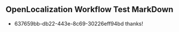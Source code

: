 ## OpenLocalization Workflow Test MarkDown
* 637659bb-db22-443e-8c69-30226eff94bd thanks!

<!--HONumber=Jul16_HO4-->


